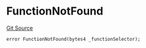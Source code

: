 # FunctionNotFound
[Git Source](https://github.com/thrackle-io/rules-protocol/blob/2738cf9716e0fddfad4df13fdb6486b5987af931/src/economic/ruleProcessor/application/ApplicationRuleProcessorDiamond.sol)


```solidity
error FunctionNotFound(bytes4 _functionSelector);
```

